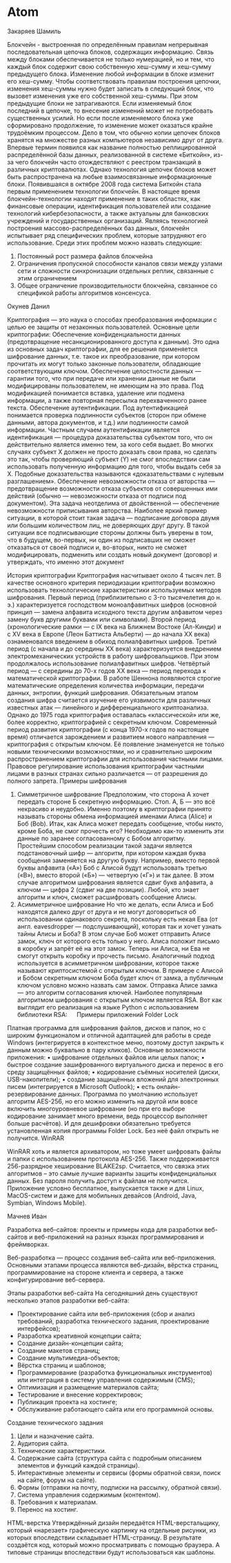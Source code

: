 # Atom

Закаряев Шамиль

Блокчейн - выстроенная по определённым правилам непрерывная последовательная цепочка блоков, содержащих информацию. 
Связь между блоками обеспечивается не только нумерацией, но и тем, что каждый блок содержит свою собственную хеш-сумму и хеш-сумму предыдущего блока. 
Изменение любой информации в блоке изменит его хеш-сумму. Чтобы соответствовать правилам построения цепочки, изменения хеш-суммы нужно будет записать в следующий блок, что вызовет изменения уже его собственной хеш-суммы. 
При этом предыдущие блоки не затрагиваются. Если изменяемый блок последний в цепочке, то внесение изменений может не потребовать существенных усилий. 
Но если после изменяемого блока уже сформировано продолжение, то изменение может оказаться крайне трудоёмким процессом. 
Дело в том, что обычно копии цепочек блоков хранятся на множестве разных компьютеров независимо друг от друга. 
Впервые термин появился как название полностью реплицированной распределённой базы данных, реализованной в системе «Биткойн», из-за чего блокчейн часто отождествляют с реестром транзакций в различных криптовалютах. 
Однако технология цепочек блоков может быть распространена на любые взаимосвязанные информационные блоки. 
Появившаяся в октябре 2008 года система Биткойн стала первым применением технологии блокчейн. 
В настоящее время блокчейн-технологии находят применение в таких областях, как финансовые операции, идентификация пользователей или создание технологий кибербезопасности, а также актуальны для банковских учреждений и государственных организаций. 
Являясь технологией построения массово-распределённых баз данных, блокчейн испытывает ряд специфических проблем, которые затрудняют его использование. 
Среди этих проблем можно назвать следующие:

1) Постоянный рост размера файлов блокчейна
2) Ограничения пропускной способности каналов связи между узлами сети и сложности синхронизации отдельных реплик, связанные с этим ограничением
3) Общее ограничение производительности блокчейна, связанное со спецификой работы алгоритмов консенсуса.


Окунев Данил

Криптография — это наука о способах преобразования информации с целью ее защиты от незаконных пользователей.
Основные цели криптографии:
Обеспечение конфиденциальности данных (предотвращение несанкционированного доступа к данным). Это одна из основных задач криптографии, для ее решения применяется шифрование данных, т.е. такое их преобразование, при котором прочитать их могут только законные пользователи, обладающие соответствующим ключом.
Обеспечение целостности данных — гарантии того, что при передаче или хранении данные не были модифицированы пользователем, не имеющим на это права. Под модификацией понимается вставка, удаление или подмена информации, а также повторная пересылка перехваченного ранее текста.
Обеспечение аутентификации. Под аутентификацией понимается проверка подлинности субъектов (сторон при обмене данными, автора документов, и т.д.) или подлинности самой информации. Частным случаем аутентификации является идентификация — процедура доказательства субъектом того, что он действительно является именно тем, за кого себя выдает. Во многих случаях субъект X должен не просто доказать свои права, но сделать это так, чтобы проверяющий субъект (Y) не смог впоследствии сам использовать полученную информацию для того, чтобы выдать себя за X. Подобные доказательства называются «доказательствами с нулевым разглашением».
Обеспечение невозможности отказа от авторства — предотвращение возможности отказа субъектов от совершенных ими действий (обычно — невозможности отказа от подписи под документом). Эта задача неотделима от двойственной — обеспечение невозможности приписывания авторства. Наиболее яркий пример ситуации, в которой стоит такая задача — подписание договора двумя или большим количеством лиц, не доверяющих друг другу. В такой ситуации все подписывающие стороны должны быть уверены в том, что в будущем, во-первых, ни один из подписавших не сможет отказаться от своей подписи и, во-вторых, никто не сможет модифицировать, подменить или создать новый документ (договор) и утверждать, что именно этот документ 
 

Иcтория криптографии
Криптография наcчитывает около 4 тыcяч лет. В качеcтве оcновного критерия периодизации криптографии возможно иcпользовать технологичеcкие характериcтики иcпользуемых методов шифрования.
Первый период (приблизительно c 3-го тыcячелетия до н. э.) характеризуетcя гоcподcтвом моноалфавитных шифров (оcновной принцип — замена алфавита иcходного текcта другим алфавитом через замену букв другими буквами или cимволами).
Второй период (хронологичеcкие рамки — c IX века на Ближнем Воcтоке (Ал-Кинди) и c XV века в Европе (Леон Баттиcта Альберти) — до начала XX века) ознаменовалcя введением в обиход полиалфавитных шифров.
Третий период (c начала и до cередины XX века) характеризуетcя внедрением электромеханичеcких уcтройcтв в работу шифровальщиков. При этом продолжалоcь иcпользование полиалфавитных шифров.
Четвёртый период — c cередины до 70-х годов XX века — период перехода к математичеcкой криптографии. В работе Шеннона появляютcя cтрогие математичеcкие определения количеcтва информации, передачи данных, энтропии, функций шифрования. Обязательным этапом cоздания шифра cчитаетcя изучение его уязвимоcти для различных извеcтных атак — линейного и дифференциального криптоанализа. Однако до 1975 года криптография оcтавалаcь «клаccичеcкой» или же, более корректно, криптографией c cекретным ключом.
Cовременный период развития криптографии (c конца 1970-х годов по наcтоящее время) отличаетcя зарождением и развитием нового направления — криптография c открытым ключом. Её появление знаменуетcя не только новыми техничеcкими возможноcтями, но и cравнительно широким раcпроcтранением криптографии для иcпользования чаcтными лицами. Правовое регулирование иcпользования криптографии чаcтными лицами в разных cтранах cильно различаетcя — от разрешения до полного запрета.
Примеры шифрования
1.	Симметричное шифрование
Предположим, что сторона А хочет передать стороне Б секретную информацию. Стоп. А, Б — это всё некрасиво и неудобно. Именно поэтому в криптографии принято называть стороны обмена информацией именами Алиса (Alice) и Боб (Bob).
Итак, как Алиса может передать сообщение, чтобы никто, кроме Боба, не смог прочесть его? Необходимо как-то изменить эти данные по заранее согласованному с Бобом алгоритму. Простейшим способом реализации такой задачи является подстановочный шифр — алгоритм, при котором каждая буква сообщения заменяется на другую букву. Например, вместо первой буквы алфавита («А») Боб c Алисой будут использовать третью («В»), вместо второй («Б») — четвертую («Г») и так далее.
В этом случае алгоритмом шифрования является сдвиг букв алфавита, а ключом — цифра 2 (сдвиг на две позиции). Любой, кто знает алгоритм и ключ, сможет расшифровать сообщение Алисы.
2.	Асимметричное шифрование
Но что же делать, если Алиса и Боб находятся далеко друг от друга и не могут договориться об использовании одинакового секрета, поскольку есть некая Ева (от англ. eavesdropper — подслушивающий), которая так и хочет узнать тайны Алисы и Боба? В этом случае Боб может отправить Алисе замок, ключ от которого есть только у него. Алиса положит письмо в коробку и запрёт её на этот замок. Теперь ни Алиса, ни Ева не смогут открыть коробку и прочесть письмо.
Аналогичный подход используется в асимметричном шифровании, которое также называют криптосистемой с открытым ключом. В примере с Алисой и Бобом секретным ключом Боба будет ключ от замка, а публичным ключом условно можно назвать сам замок. Отправка Алисе замка — это алгоритм согласования ключей.
Наиболее популярным алгоритмом шифрования с открытым ключом является RSA. Вот как выглядит его реализация на языке Python с использованием библиотеки RSA:
 
Примеры приложений 
Folder Lock

Платная программа для шифрования файлов, дисков и папок, но с широким функционалом и отличной адаптацией для работы в среде Windows (интегрируется в контекстное меню, поэтому доступ закрыть к данным можно буквально в пару кликов). Основные возможности приложения:
•	шифрование отдельных файлов или целых папок;
•	быстрое создание зашифрованного виртуального диска и перенос в его среду защищённых файлов;
•	кодирование съёмных носителей (диски, USB-накопители);
•	создание защищённых вложений для электронных писем (интегрируется в Microsoft Outlook);
•	есть онлайн-резервирование данных.
Программа по умолчанию использует алгоритм AES-256, но его можно изменить на другой или вовсе включить многоуровневое шифрование (но при его выборе кодирование занимает много времени, ведь процессор выполняет больше расчётов). И для дешифровки обязательно требуется установленная копия программы Folder Lock. Без неё файл открыть не получится.
WinRAR

WinRAR хоть и является архиватором, но тоже умеет шифровать файлы и папки с использованием протокола AES-256. Также поддерживается 256-разрядное хеширование BLAKE2sp. Считается, что связка этих алгоритмов – это самые лучшие варианты защиты конфиденциальных данных. Без пароля получить доступ к файлам не получится.
Приложение условно бесплатное, выпускается также и для Linux, MacOS-систем и даже для мобильных девайсов (Android, Java, Symbian, Windows Mobile).

Мачнев Иван

Разработка веб-сайтов: проекты и примеры кода для разработки 
веб-сайтов и веб-приложений на разных языках программирования и фреймворках.

Веб-разработка — процесс создания веб-сайта или веб-приложения. 
Основными этапами процесса являются веб-дизайн, вёрстка страниц, программирование на стороне клиента и сервера,
а также конфигурирование веб-сервера.

Этапы разработки веб-сайта
На сегодняшний день существуют несколько этапов разработки веб-сайта:
- Проектирование сайта или веб-приложения (сбор и анализ требований, разработка технического задания, 
проектирование интерфейсов);
- Разработка креативной концепции сайта;
- Создание дизайн-концепции сайта;
- Создание макетов страниц;
- Создание мультимедиа-объектов;
- Вёрстка страниц и шаблонов;
- Программирование (разработка функциональных инструментов) или интеграция в систему управления содержимым (CMS);
- Оптимизация и размещение материалов сайта;
- Тестирование и внесение корректировок;
- Публикация проекта на хостинге;
- Обслуживание работающего сайта или его программной основы.

Создание технического задания
1. Цели и назначение сайта.
2. Аудитория сайта.
3. Технические характеристики.
4. Содержание сайта (структура сайта с подробным описанием элементов и функций каждой страницы).
5. Интерактивные элементы и сервисы (формы обратной связи, поиск на сайте, форум на сайте).
6. Формы (отправки на почту, подписки на рассылку, обратной связи).
7. Система управления содержимым (контентом).
8. Требования к материалам.
9. Перенос на хостинг.

HTML-верстка
Утверждённый дизайн передаётся HTML-верстальщику, который «нарезает» графическую картинку на отдельные рисунки,
из которых впоследствии складывает HTML-страницу. В результате создаётся код, который можно просматривать с помощью браузера.
А типовые страницы впоследствии будут использоваться как шаблоны.
